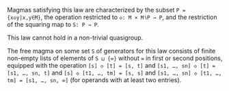 Magmas satisfying this law are characterized by the subset `P = {x◇y|x,y∈M}`, the operation restricted to `◇: M × M∖P → P`, and the restriction of the squaring map to `S: P → P`.

This law cannot hold in a non-trivial quasigroup.

The free magma on some set `S` of generators for this law consists of finite non-empty lists of elements of `S ⊔ {∞}` without `∞` in first or second positions, equipped with the operation `[s] ◇ [t] = [s, t]` and `[s1, …, sn] ◇ [t] = [s1, …, sn, t]` and `[s] ◇ [t1, …, tm] = [s, s]` and `[s1, …, sn] ◇ [t1, …, tm] = [s1, …, sn, ∞]` (for operands with at least two entries).
